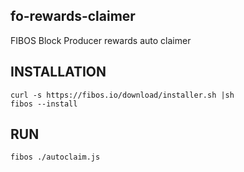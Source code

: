 ## fo-rewards-claimer

FIBOS Block Producer rewards auto claimer

## INSTALLATION

```shell
curl -s https://fibos.io/download/installer.sh |sh
fibos --install
```

## RUN
```shell
fibos ./autoclaim.js
```


